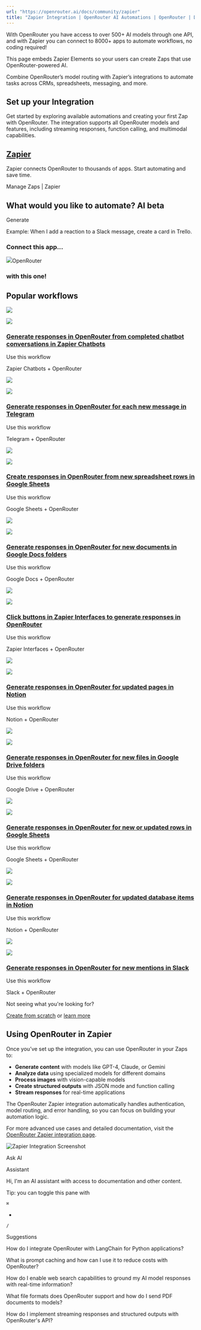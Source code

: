 ```yaml
---
url: "https://openrouter.ai/docs/community/zapier"
title: "Zapier Integration | OpenRouter AI Automations | OpenRouter | Documentation"
---
```


With OpenRouter you have access to over 500+ AI models through one API, and with Zapier you can connect to 8000+ apps to automate workflows, no coding required!

This page embeds Zapier Elements so your users can create Zaps that use OpenRouter-powered AI.

Combine OpenRouter’s model routing with Zapier’s integrations to automate tasks across CRMs, spreadsheets, messaging, and more.

## Set up your Integration

Get started by exploring available automations and creating your first Zap with OpenRouter. The integration supports all OpenRouter models and features, including streaming responses, function calling, and multimodal capabilities.

## [Zapier](https://zapier.com/)

Zapier connects OpenRouter to thousands of apps. Start automating and save time.

Manage Zaps \| Zapier

## What would you like to automate? AI beta

Generate

Example: When I add a reaction to a Slack message, create a card in Trello.

### Connect this app...

![](https://zapier-images.imgix.net/storage/services/12106cf6b0533cff071e747dff63447f.png?auto=format%2Ccompress&fit=crop&h=64&ixlib=python-3.0.0&q=50&w=64)OpenRouter

### with this one!

## Popular workflows

![](https://zapier-images.imgix.net/storage/services/9b77b8fa1180fd49a6afd22b5801d0de.png?auto=format%2Ccompress&fit=crop&h=32&ixlib=python-3.0.0&q=50&w=32)

![](https://zapier-images.imgix.net/storage/services/12106cf6b0533cff071e747dff63447f.png?auto=format%2Ccompress&fit=crop&h=32&ixlib=python-3.0.0&q=50&w=32)

### [Generate responses in OpenRouter from completed chatbot conversations in Zapier Chatbots](https://zapier.com/webintent/create-zap?template=255613262&utm_source=partner&utm_medium=embed&utm_campaign=wfe_fze&provider=openrouter&entry-point-location=partner_embed&referer=https%3A%2F%2Fopenrouter.ai%2Fdocs%2Fcommunity%2Fzapier%3Futm_source%3Dpartner%26utm_medium%3Dembed%26utm_campaign%3Dwfe_fze%26referer%3Dhttps%253A%252F%252Fopenrouter.ai%252Fdocs%252Fcommunity%252Fzapier&referrer=https%3A%2F%2Fopenrouter.ai%2Fdocs%2Fcommunity%2Fzapier%3Futm_source%3Dpartner%26utm_medium%3Dembed%26utm_campaign%3Dwfe_fze%26referer%3Dhttps%253A%252F%252Fopenrouter.ai%252Fdocs%252Fcommunity%252Fzapier)

Use this workflow

Zapier Chatbots + OpenRouter

![](https://zapier-images.imgix.net/storage/services/279dfee5aebe5a046e4544a04c777988_10.png?auto=format%2Ccompress&fit=crop&h=32&ixlib=python-3.0.0&q=50&w=32)

![](https://zapier-images.imgix.net/storage/services/12106cf6b0533cff071e747dff63447f.png?auto=format%2Ccompress&fit=crop&h=32&ixlib=python-3.0.0&q=50&w=32)

### [Generate responses in OpenRouter for each new message in Telegram](https://zapier.com/webintent/create-zap?template=255648199&utm_source=partner&utm_medium=embed&utm_campaign=wfe_fze&provider=openrouter&entry-point-location=partner_embed&referer=https%3A%2F%2Fopenrouter.ai%2Fdocs%2Fcommunity%2Fzapier%3Futm_source%3Dpartner%26utm_medium%3Dembed%26utm_campaign%3Dwfe_fze%26referer%3Dhttps%253A%252F%252Fopenrouter.ai%252Fdocs%252Fcommunity%252Fzapier&referrer=https%3A%2F%2Fopenrouter.ai%2Fdocs%2Fcommunity%2Fzapier%3Futm_source%3Dpartner%26utm_medium%3Dembed%26utm_campaign%3Dwfe_fze%26referer%3Dhttps%253A%252F%252Fopenrouter.ai%252Fdocs%252Fcommunity%252Fzapier)

Use this workflow

Telegram + OpenRouter

![](https://zapier-images.imgix.net/storage/services/8913a06feb7556d01285c052e4ad59d0.png?auto=format%2Ccompress&fit=crop&h=32&ixlib=python-3.0.0&q=50&w=32)

![](https://zapier-images.imgix.net/storage/services/12106cf6b0533cff071e747dff63447f.png?auto=format%2Ccompress&fit=crop&h=32&ixlib=python-3.0.0&q=50&w=32)

### [Create responses in OpenRouter from new spreadsheet rows in Google Sheets](https://zapier.com/webintent/create-zap?template=255611459&utm_source=partner&utm_medium=embed&utm_campaign=wfe_fze&provider=openrouter&entry-point-location=partner_embed&referer=https%3A%2F%2Fopenrouter.ai%2Fdocs%2Fcommunity%2Fzapier%3Futm_source%3Dpartner%26utm_medium%3Dembed%26utm_campaign%3Dwfe_fze%26referer%3Dhttps%253A%252F%252Fopenrouter.ai%252Fdocs%252Fcommunity%252Fzapier&referrer=https%3A%2F%2Fopenrouter.ai%2Fdocs%2Fcommunity%2Fzapier%3Futm_source%3Dpartner%26utm_medium%3Dembed%26utm_campaign%3Dwfe_fze%26referer%3Dhttps%253A%252F%252Fopenrouter.ai%252Fdocs%252Fcommunity%252Fzapier)

Use this workflow

Google Sheets + OpenRouter

![](https://zapier-images.imgix.net/storage/services/ae42824b58d556d36b5e5b217377fc5e.png?auto=format%2Ccompress&fit=crop&h=32&ixlib=python-3.0.0&q=50&w=32)

![](https://zapier-images.imgix.net/storage/services/12106cf6b0533cff071e747dff63447f.png?auto=format%2Ccompress&fit=crop&h=32&ixlib=python-3.0.0&q=50&w=32)

### [Generate responses in OpenRouter for new documents in Google Docs folders](https://zapier.com/webintent/create-zap?template=255615704&utm_source=partner&utm_medium=embed&utm_campaign=wfe_fze&provider=openrouter&entry-point-location=partner_embed&referer=https%3A%2F%2Fopenrouter.ai%2Fdocs%2Fcommunity%2Fzapier%3Futm_source%3Dpartner%26utm_medium%3Dembed%26utm_campaign%3Dwfe_fze%26referer%3Dhttps%253A%252F%252Fopenrouter.ai%252Fdocs%252Fcommunity%252Fzapier&referrer=https%3A%2F%2Fopenrouter.ai%2Fdocs%2Fcommunity%2Fzapier%3Futm_source%3Dpartner%26utm_medium%3Dembed%26utm_campaign%3Dwfe_fze%26referer%3Dhttps%253A%252F%252Fopenrouter.ai%252Fdocs%252Fcommunity%252Fzapier)

Use this workflow

Google Docs + OpenRouter

![](https://zapier-images.imgix.net/storage/services/c7ed9691c53b602419408c5eba12dd58.png?auto=format%2Ccompress&fit=crop&h=32&ixlib=python-3.0.0&q=50&w=32)

![](https://zapier-images.imgix.net/storage/services/12106cf6b0533cff071e747dff63447f.png?auto=format%2Ccompress&fit=crop&h=32&ixlib=python-3.0.0&q=50&w=32)

### [Click buttons in Zapier Interfaces to generate responses in OpenRouter](https://zapier.com/webintent/create-zap?template=255616902&utm_source=partner&utm_medium=embed&utm_campaign=wfe_fze&provider=openrouter&entry-point-location=partner_embed&referer=https%3A%2F%2Fopenrouter.ai%2Fdocs%2Fcommunity%2Fzapier%3Futm_source%3Dpartner%26utm_medium%3Dembed%26utm_campaign%3Dwfe_fze%26referer%3Dhttps%253A%252F%252Fopenrouter.ai%252Fdocs%252Fcommunity%252Fzapier&referrer=https%3A%2F%2Fopenrouter.ai%2Fdocs%2Fcommunity%2Fzapier%3Futm_source%3Dpartner%26utm_medium%3Dembed%26utm_campaign%3Dwfe_fze%26referer%3Dhttps%253A%252F%252Fopenrouter.ai%252Fdocs%252Fcommunity%252Fzapier)

Use this workflow

Zapier Interfaces + OpenRouter

![](https://zapier-images.imgix.net/storage/services/0de44c7d5f0046873886168b9b498f66_3.png?auto=format%2Ccompress&fit=crop&h=32&ixlib=python-3.0.0&q=50&w=32)

![](https://zapier-images.imgix.net/storage/services/12106cf6b0533cff071e747dff63447f.png?auto=format%2Ccompress&fit=crop&h=32&ixlib=python-3.0.0&q=50&w=32)

### [Generate responses in OpenRouter for updated pages in Notion](https://zapier.com/webintent/create-zap?template=255628547&utm_source=partner&utm_medium=embed&utm_campaign=wfe_fze&provider=openrouter&entry-point-location=partner_embed&referer=https%3A%2F%2Fopenrouter.ai%2Fdocs%2Fcommunity%2Fzapier%3Futm_source%3Dpartner%26utm_medium%3Dembed%26utm_campaign%3Dwfe_fze%26referer%3Dhttps%253A%252F%252Fopenrouter.ai%252Fdocs%252Fcommunity%252Fzapier&referrer=https%3A%2F%2Fopenrouter.ai%2Fdocs%2Fcommunity%2Fzapier%3Futm_source%3Dpartner%26utm_medium%3Dembed%26utm_campaign%3Dwfe_fze%26referer%3Dhttps%253A%252F%252Fopenrouter.ai%252Fdocs%252Fcommunity%252Fzapier)

Use this workflow

Notion + OpenRouter

![](https://zapier-images.imgix.net/storage/services/a5b8a9920e9dae8a73711590e7090d3d.png?auto=format%2Ccompress&fit=crop&h=32&ixlib=python-3.0.0&q=50&w=32)

![](https://zapier-images.imgix.net/storage/services/12106cf6b0533cff071e747dff63447f.png?auto=format%2Ccompress&fit=crop&h=32&ixlib=python-3.0.0&q=50&w=32)

### [Generate responses in OpenRouter for new files in Google Drive folders](https://zapier.com/webintent/create-zap?template=255640813&utm_source=partner&utm_medium=embed&utm_campaign=wfe_fze&provider=openrouter&entry-point-location=partner_embed&referer=https%3A%2F%2Fopenrouter.ai%2Fdocs%2Fcommunity%2Fzapier%3Futm_source%3Dpartner%26utm_medium%3Dembed%26utm_campaign%3Dwfe_fze%26referer%3Dhttps%253A%252F%252Fopenrouter.ai%252Fdocs%252Fcommunity%252Fzapier&referrer=https%3A%2F%2Fopenrouter.ai%2Fdocs%2Fcommunity%2Fzapier%3Futm_source%3Dpartner%26utm_medium%3Dembed%26utm_campaign%3Dwfe_fze%26referer%3Dhttps%253A%252F%252Fopenrouter.ai%252Fdocs%252Fcommunity%252Fzapier)

Use this workflow

Google Drive + OpenRouter

![](https://zapier-images.imgix.net/storage/services/8913a06feb7556d01285c052e4ad59d0.png?auto=format%2Ccompress&fit=crop&h=32&ixlib=python-3.0.0&q=50&w=32)

![](https://zapier-images.imgix.net/storage/services/12106cf6b0533cff071e747dff63447f.png?auto=format%2Ccompress&fit=crop&h=32&ixlib=python-3.0.0&q=50&w=32)

### [Generate responses in OpenRouter for new or updated rows in Google Sheets](https://zapier.com/webintent/create-zap?template=255645873&utm_source=partner&utm_medium=embed&utm_campaign=wfe_fze&provider=openrouter&entry-point-location=partner_embed&referer=https%3A%2F%2Fopenrouter.ai%2Fdocs%2Fcommunity%2Fzapier%3Futm_source%3Dpartner%26utm_medium%3Dembed%26utm_campaign%3Dwfe_fze%26referer%3Dhttps%253A%252F%252Fopenrouter.ai%252Fdocs%252Fcommunity%252Fzapier&referrer=https%3A%2F%2Fopenrouter.ai%2Fdocs%2Fcommunity%2Fzapier%3Futm_source%3Dpartner%26utm_medium%3Dembed%26utm_campaign%3Dwfe_fze%26referer%3Dhttps%253A%252F%252Fopenrouter.ai%252Fdocs%252Fcommunity%252Fzapier)

Use this workflow

Google Sheets + OpenRouter

![](https://zapier-images.imgix.net/storage/services/0de44c7d5f0046873886168b9b498f66_3.png?auto=format%2Ccompress&fit=crop&h=32&ixlib=python-3.0.0&q=50&w=32)

![](https://zapier-images.imgix.net/storage/services/12106cf6b0533cff071e747dff63447f.png?auto=format%2Ccompress&fit=crop&h=32&ixlib=python-3.0.0&q=50&w=32)

### [Generate responses in OpenRouter for updated database items in Notion](https://zapier.com/webintent/create-zap?template=255645975&utm_source=partner&utm_medium=embed&utm_campaign=wfe_fze&provider=openrouter&entry-point-location=partner_embed&referer=https%3A%2F%2Fopenrouter.ai%2Fdocs%2Fcommunity%2Fzapier%3Futm_source%3Dpartner%26utm_medium%3Dembed%26utm_campaign%3Dwfe_fze%26referer%3Dhttps%253A%252F%252Fopenrouter.ai%252Fdocs%252Fcommunity%252Fzapier&referrer=https%3A%2F%2Fopenrouter.ai%2Fdocs%2Fcommunity%2Fzapier%3Futm_source%3Dpartner%26utm_medium%3Dembed%26utm_campaign%3Dwfe_fze%26referer%3Dhttps%253A%252F%252Fopenrouter.ai%252Fdocs%252Fcommunity%252Fzapier)

Use this workflow

Notion + OpenRouter

![](https://zapier-images.imgix.net/storage/services/6cf3f5a461feadfba7abc93c4c395b33_2.png?auto=format%2Ccompress&fit=crop&h=32&ixlib=python-3.0.0&q=50&w=32)

![](https://zapier-images.imgix.net/storage/services/12106cf6b0533cff071e747dff63447f.png?auto=format%2Ccompress&fit=crop&h=32&ixlib=python-3.0.0&q=50&w=32)

### [Generate responses in OpenRouter for new mentions in Slack](https://zapier.com/webintent/create-zap?template=255651951&utm_source=partner&utm_medium=embed&utm_campaign=wfe_fze&provider=openrouter&entry-point-location=partner_embed&referer=https%3A%2F%2Fopenrouter.ai%2Fdocs%2Fcommunity%2Fzapier%3Futm_source%3Dpartner%26utm_medium%3Dembed%26utm_campaign%3Dwfe_fze%26referer%3Dhttps%253A%252F%252Fopenrouter.ai%252Fdocs%252Fcommunity%252Fzapier&referrer=https%3A%2F%2Fopenrouter.ai%2Fdocs%2Fcommunity%2Fzapier%3Futm_source%3Dpartner%26utm_medium%3Dembed%26utm_campaign%3Dwfe_fze%26referer%3Dhttps%253A%252F%252Fopenrouter.ai%252Fdocs%252Fcommunity%252Fzapier)

Use this workflow

Slack + OpenRouter

Not seeing what you're looking for?

[Create from scratch](https://zapier.com/webintent/create-zap/?utm_source=partner&utm_medium=embed&utm_campaign=wfe_fze) or [learn more](https://zapier.com/how-it-works/?utm_source=partner&utm_medium=embed&utm_campaign=wfe_fze)

## Using OpenRouter in Zapier

Once you’ve set up the integration, you can use OpenRouter in your Zaps to:

- **Generate content** with models like GPT-4, Claude, or Gemini
- **Analyze data** using specialized models for different domains
- **Process images** with vision-capable models
- **Create structured outputs** with JSON mode and function calling
- **Stream responses** for real-time applications

The OpenRouter Zapier integration automatically handles authentication, model routing, and error handling, so you can focus on building your automation logic.

For more advanced use cases and detailed documentation, visit the [OpenRouter Zapier integration page](https://zapier.com/apps/openrouter/integrations).

![Zapier Integration Screenshot](https://files.buildwithfern.com/openrouter.docs.buildwithfern.com/docs/2025-10-22T14:23:37.386Z/content/pages/community/zapier-integration-screenshot.png)

Ask AI

Assistant

Hi, I'm an AI assistant with access to documentation and other content.

Tip: you can toggle this pane with

`⌘`

+

`/`

Suggestions

How do I integrate OpenRouter with LangChain for Python applications?

What is prompt caching and how can I use it to reduce costs with OpenRouter?

How do I enable web search capabilities to ground my AI model responses with real-time information?

What file formats does OpenRouter support and how do I send PDF documents to models?

How do I implement streaming responses and structured outputs with OpenRouter's API?